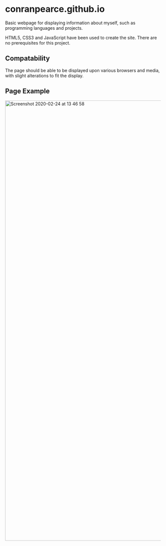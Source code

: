 # conranpearce.github.io
Basic webpage for displaying information about myself, such as programming languages and projects.

HTML5, CSS3 and JavaScript have been used to create the site.
There are no prerequisites for this project.

## Compatability
The page should be able to be displayed upon various browsers and media, with slight alterations to fit the display.

## Page Example
<img width="1424" alt="Screenshot 2020-02-24 at 13 46 58" src="https://user-images.githubusercontent.com/54678624/75157499-275f4300-570c-11ea-89a6-716773784618.png">
